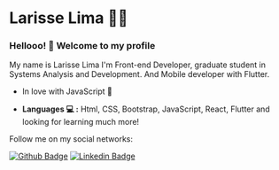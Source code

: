 # Larisse Lima :woman_technologist:


### Hellooo! 👋 Welcome to my profile
 My name is Larisse Lima I'm  Front-end Developer, graduate student in Systems Analysis and Development. And Mobile developer with Flutter.


- In love with JavaScript 💛 

-  **Languages 💻 :** Html, CSS, Bootstrap, JavaScript, React, Flutter and looking for learning much more!





Follow me on my social networks:


[![Github Badge](https://img.shields.io/badge/-Github-000?style=flat-square&logo=Github&logoColor=white&link=https://github.com/LarisseLima)](https://github.com/LarisseLima)
[![Linkedin Badge](https://img.shields.io/badge/-LinkedIn-blue?style=flat-square&logo=Linkedin&logoColor=white&link=https://www.linkedin.com/in/larisselima/)](https://www.linkedin.com/in/larisselima/)


